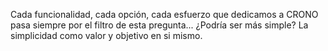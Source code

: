 ﻿---
UniqueId: hJdeIWGuUF
Title: "Todo debería ser tan simple como sea posible"
Url: blog/einstein.html
Section: Blog
Date: 2016-06-20T00:00:00.0000000
Description: "Cada funcionalidad, cada opción, cada esfuerzo que dedicamos a CRONO pasa siempre por el filtro de esta pregunta... ¿Podría ser más simple?"
Image: einstein.jpeg
Id: 0

---
Cada funcionalidad, cada opción, cada esfuerzo que dedicamos a CRONO pasa siempre por el filtro de esta pregunta... ¿Podría ser más simple? La simplicidad como valor y objetivo en si mismo.